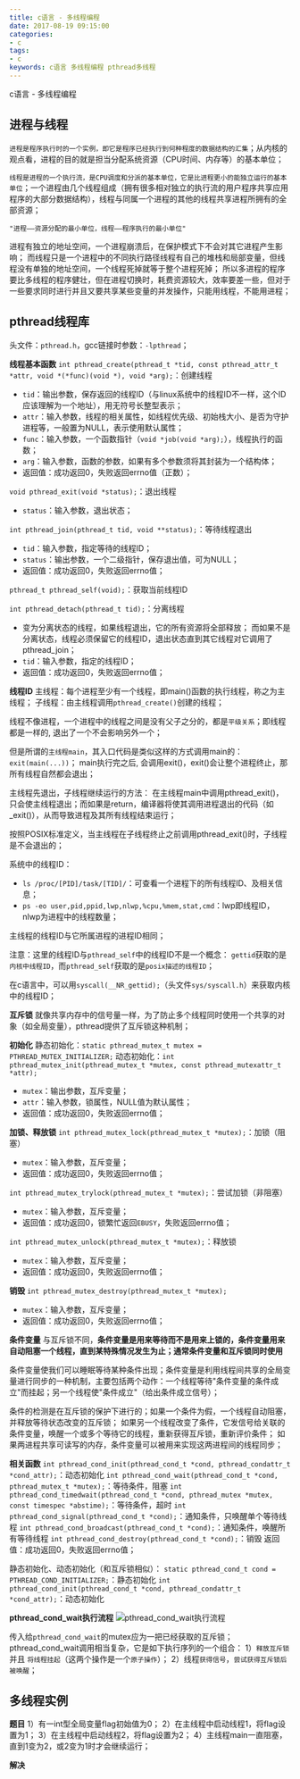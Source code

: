 ```yaml
---
title: c语言 - 多线程编程
date: 2017-08-19 09:15:00
categories:
- c
tags:
- c
keywords: c语言 多线程编程 pthread多线程
---
```


> 
c语言 - 多线程编程

<!-- more -->

## 进程与线程
`进程是程序执行时的一个实例，即它是程序已经执行到何种程度的数据结构的汇集`；从内核的观点看，进程的目的就是担当分配系统资源（CPU时间、内存等）的基本单位；

`线程是进程的一个执行流，是CPU调度和分派的基本单位，它是比进程更小的能独立运行的基本单位`；一个进程由几个线程组成（拥有很多相对独立的执行流的用户程序共享应用程序的大部分数据结构），线程与同属一个进程的其他的线程共享进程所拥有的全部资源；

`"进程——资源分配的最小单位，线程——程序执行的最小单位"`

进程有独立的地址空间，一个进程崩溃后，在保护模式下不会对其它进程产生影响；
而线程只是一个进程中的不同执行路径线程有自己的堆栈和局部变量，但线程没有单独的地址空间，一个线程死掉就等于整个进程死掉；
所以多进程的程序要比多线程的程序健壮，但在进程切换时，耗费资源较大，效率要差一些，但对于一些要求同时进行并且又要共享某些变量的并发操作，只能用线程，不能用进程；

## pthread线程库
头文件：`pthread.h`，gcc链接时参数：`-lpthread`；

**线程基本函数**
`int pthread_create(pthread_t *tid, const pthread_attr_t *attr, void *(*func)(void *), void *arg);`：创建线程
- `tid`：输出参数，保存返回的线程ID（与linux系统中的线程ID不一样，这个ID应该理解为一个地址），用无符号长整型表示；
- `attr`：输入参数，线程的相关属性，如线程优先级、初始栈大小、是否为守护进程等，一般置为NULL，表示使用默认属性；
- `func`：输入参数，一个函数指针（`void *job(void *arg);`），线程执行的函数；
- `arg`：输入参数，函数的参数，如果有多个参数须将其封装为一个结构体；
- 返回值：成功返回0，失败返回errno值（正数）；

`void pthread_exit(void *status);`：退出线程
- `status`：输入参数，退出状态；

`int pthread_join(pthread_t tid, void **status);`：等待线程退出
- `tid`：输入参数，指定等待的线程ID；
- `status`：输出参数，一个二级指针，保存退出值，可为NULL；
- 返回值：成功返回0，失败返回errno值；

`pthread_t pthread_self(void);`：获取当前线程ID

`int pthread_detach(pthread_t tid);`：分离线程
- 变为分离状态的线程，如果线程退出，它的所有资源将全部释放；
而如果不是分离状态，线程必须保留它的线程ID，退出状态直到其它线程对它调用了pthread_join；
- `tid`：输入参数，指定的线程ID；
- 返回值：成功返回0，失败返回errno值；

**线程ID**
主线程：每个进程至少有一个线程，即main()函数的执行线程，称之为主线程；
子线程：由主线程调用`pthread_create()`创建的线程；

线程不像进程，一个进程中的线程之间是没有父子之分的，都是`平级关系`；即线程都是一样的, 退出了一个不会影响另外一个；

但是所谓的`主线程main`，其入口代码是类似这样的方式调用main的：`exit(main(...))`；
main执行完之后, 会调用exit()，exit()会让整个进程终止，那所有线程自然都会退出；

主线程先退出，子线程继续运行的方法：
在主线程main中调用pthread_exit()，只会使主线程退出；而如果是return，编译器将使其调用进程退出的代码（如_exit()），从而导致进程及其所有线程结束运行；

按照POSIX标准定义，当主线程在子线程终止之前调用pthread_exit()时，子线程是不会退出的；

系统中的线程ID：
- `ls /proc/[PID]/task/[TID]/`：可查看一个进程下的所有线程ID、及相关信息；
- `ps -eo user,pid,ppid,lwp,nlwp,%cpu,%mem,stat,cmd`：lwp即线程ID，nlwp为进程中的线程数量；

主线程的线程ID与它所属进程的进程ID相同；

注意：这里的线程ID与`pthread_self`中的线程ID不是一个概念：
`gettid`获取的是`内核中线程ID`，而`pthread_self`获取的是`posix描述的线程ID`；

在c语言中，可以用`syscall(__NR_gettid);`（头文件`sys/syscall.h`）来获取内核中的线程ID；

**互斥锁**
就像共享内存中的信号量一样，为了防止多个线程同时使用一个共享的对象（如全局变量），pthread提供了互斥锁这种机制；

**初始化**
静态初始化：`static pthread_mutex_t mutex = PTHREAD_MUTEX_INITIALIZER;`
动态初始化：`int pthread_mutex_init(pthread_mutex_t *mutex, const pthread_mutexattr_t *attr);`
- `mutex`：输出参数，互斥变量；
- `attr`：输入参数，锁属性，NULL值为默认属性；
- 返回值：成功返回0，失败返回errno值；

**加锁、释放锁**
`int pthread_mutex_lock(pthread_mutex_t *mutex);`：加锁（阻塞）
- `mutex`：输入参数，互斥变量；
- 返回值：成功返回0，失败返回errno值；

`int pthread_mutex_trylock(pthread_mutex_t *mutex);`：尝试加锁（非阻塞）
- `mutex`：输入参数，互斥变量；
- 返回值：成功返回0，锁繁忙返回`EBUSY`，失败返回errno值；

`int pthread_mutex_unlock(pthread_mutex_t *mutex);`：释放锁
- `mutex`：输入参数，互斥变量；
- 返回值：成功返回0，失败返回errno值；

**销毁**
`int pthread_mutex_destroy(pthread_mutex_t *mutex);`
- `mutex`：输入参数，互斥变量；
- 返回值：成功返回0，失败返回errno值；

**条件变量**
与互斥锁不同，**条件变量是用来等待而不是用来上锁的，条件变量用来自动阻塞一个线程，直到某特殊情况发生为止；通常条件变量和互斥锁同时使用**

条件变量使我们可以睡眠等待某种条件出现；条件变量是利用线程间共享的全局变量进行同步的一种机制，主要包括两个动作：一个线程等待"条件变量的条件成立"而挂起；另一个线程使"条件成立"（给出条件成立信号）；

条件的检测是在互斥锁的保护下进行的；如果一个条件为假，一个线程自动阻塞，并释放等待状态改变的互斥锁；
如果另一个线程改变了条件，它发信号给关联的条件变量，唤醒一个或多个等待它的线程，重新获得互斥锁，重新评价条件；
如果两进程共享可读写的内存，条件变量可以被用来实现这两进程间的线程同步；

**相关函数**
`int pthread_cond_init(pthread_cond_t *cond, pthread_condattr_t *cond_attr);`：动态初始化
`int pthread_cond_wait(pthread_cond_t *cond, pthread_mutex_t *mutex);`：等待条件，阻塞
`int pthread_cond_timedwait(pthread_cond_t *cond, pthread_mutex *mutex, const timespec *abstime);`：等待条件，超时
`int pthread_cond_signal(pthread_cond_t *cond);`：通知条件，只唤醒单个等待线程
`int pthread_cond_broadcast(pthread_cond_t *cond);`：通知条件，唤醒所有等待线程
`int pthread_cond_destroy(pthread_cond_t *cond);`：销毁
返回值：成功返回0，失败返回errno值；

静态初始化、动态初始化（和互斥锁相似）：
`static pthread_cond_t cond = PTHREAD_COND_INITIALIZER;`：静态初始化
`int pthread_cond_init(pthread_cond_t *cond, pthread_condattr_t *cond_attr);`：动态初始化

**pthread_cond_wait执行流程**
![pthread_cond_wait执行流程](/images/pthread_cond_wait.jpg)

传入给`pthread_cond_wait`的mutex应为一把已经获取的互斥锁；
pthread_cond_wait调用相当复杂，它是如下执行序列的一个组合：
1）`释放互斥锁` 并且 `将线程挂起`（这两个操作是一个`原子操作`）；
2）线程`获得信号`，`尝试获得互斥锁后被唤醒`；

## 多线程实例
**题目**
1）有一int型全局变量flag初始值为0；
2）在主线程中启动线程1，将flag设置为1；
3）在主线程中启动线程2，将flag设置为2；
4）主线程main一直阻塞，直到1变为2，或2变为1时才会继续运行；

**解决**
<pre><code class="language-c line-numbers"><script type="text/plain">#include <stdio.h>
#include <stdlib.h>
#include <string.h>
#include <errno.h>
#include <unistd.h>
#include <sys/types.h>
#include <sys/syscall.h>
#include <pthread.h>

#define gettid() syscall(__NR_gettid)

static int flag = 0;

static pthread_mutex_t mutex = PTHREAD_MUTEX_INITIALIZER;
static pthread_cond_t cond = PTHREAD_COND_INITIALIZER;

void *job1(void *arg);
void *job2(void *arg);

int main(void){
    printf("++++++++++ entry thread_main (pid: %d, tid: %ld) ++++++++++\n", getpid(), gettid());

    pthread_t tid1, tid2;
    errno = pthread_create(&tid1, NULL, job1, NULL);
    if(errno){
        perror("pthread_create");
        exit(EXIT_FAILURE);
    }
    errno = pthread_create(&tid2, NULL, job2, NULL);
    if(errno){
        perror("pthread_create");
        exit(EXIT_FAILURE);
    }

    printf("<thread_main> waiting for 1->2 or 2->1\n");
    errno = pthread_mutex_lock(&mutex);
    if(errno){
        perror("pthread_mutex_lock");
        exit(EXIT_FAILURE);
    }
    errno = pthread_cond_wait(&cond, &mutex);
    if(errno){
        perror("pthread_cond_wait");
        exit(EXIT_FAILURE);
    }
    errno = pthread_mutex_unlock(&mutex);
    if(errno){
        perror("pthread_mutex_unlock");
        exit(EXIT_FAILURE);
    }
    printf("<thread_main> wait finish\n");

    errno = pthread_join(tid1, NULL);
    if(errno){
        perror("pthread_join");
        exit(EXIT_FAILURE);
    }
    errno = pthread_join(tid2, NULL);
    if(errno){
        perror("pthread_join");
        exit(EXIT_FAILURE);
    }

    errno = pthread_cond_destroy(&cond);
    if(errno){
        perror("pthread_cond_destroy");
        exit(EXIT_FAILURE);
    }
    errno = pthread_mutex_destroy(&mutex);
    if(errno){
        perror("pthread_mutex_destroy");
        exit(EXIT_FAILURE);
    }

    printf("---------- leave thread_main (pid: %d, tid: %ld) ----------\n", getpid(), gettid());
    return 0;
}

void *job1(void *arg){
    printf("++++++++++ entry thread_1 (pid: %d, tid: %ld) ++++++++++\n", getpid(), gettid());

    usleep(500);

    errno = pthread_mutex_lock(&mutex);
    if(errno){
        perror("pthread_mutex_lock");
        exit(EXIT_FAILURE);
    }

    printf("<thread_1> before: %d\n", flag);
    if(flag == 2){
        errno = pthread_cond_signal(&cond);
        if(errno){
            perror("pthread_cond_signal");
            exit(EXIT_FAILURE);
        }
    }
    flag = 1;
    printf("<thread_1> after: %d\n", flag);

    errno = pthread_mutex_unlock(&mutex);
    if(errno){
        perror("pthread_mutex_unlock");
        exit(EXIT_FAILURE);
    }

    printf("---------- leave thread_1 (pid: %d, tid: %ld) ----------\n", getpid(), gettid());
    return NULL;
}

void *job2(void *arg){
    printf("++++++++++ entry thread_2 (pid: %d, tid: %ld) ++++++++++\n", getpid(), gettid());

    usleep(500);

    errno = pthread_mutex_lock(&mutex);
    if(errno){
        perror("pthread_mutex_lock");
        exit(EXIT_FAILURE);
    }

    printf("<thread_2> before: %d\n", flag);
    if(flag == 1){
        errno = pthread_cond_signal(&cond);
        if(errno){
            perror("pthread_cond_signal");
            exit(EXIT_FAILURE);
        }
    }
    flag = 2;
    printf("<thread_2> after: %d\n", flag);

    errno = pthread_mutex_unlock(&mutex);
    if(errno){
        perror("pthread_mutex_unlock");
        exit(EXIT_FAILURE);
    }

    printf("---------- leave thread_2 (pid: %d, tid: %ld) ----------\n", getpid(), gettid());
    return NULL;
}
</script></code></pre>


<pre><code class="language-c line-numbers"><script type="text/plain"># root @ arch in ~/work on git:master x [13:25:47]
$ gcc a.c -lpthread
a.c: In function ‘job1’:
a.c:79:18: warning: unused parameter ‘arg’ [-Wunused-parameter]
 void *job1(void *arg){
                  ^~~
a.c: In function ‘job2’:
a.c:111:18: warning: unused parameter ‘arg’ [-Wunused-parameter]
 void *job2(void *arg){
                  ^~~

# root @ arch in ~/work on git:master x [13:25:53]
$ ./a.out
++++++++++ entry thread_main (pid: 88631, tid: 88631) ++++++++++
++++++++++ entry thread_1 (pid: 88631, tid: 88632) ++++++++++
<thread_main> waiting for 1->2 or 2->1
++++++++++ entry thread_2 (pid: 88631, tid: 88633) ++++++++++
<thread_2> before: 0
<thread_2> after: 2
---------- leave thread_2 (pid: 88631, tid: 88633) ----------
<thread_1> before: 2
<thread_1> after: 1
---------- leave thread_1 (pid: 88631, tid: 88632) ----------
<thread_main> wait finish
---------- leave thread_main (pid: 88631, tid: 88631) ----------
</script></code></pre>
